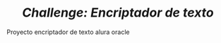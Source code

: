 <h1 align="center"><em> Challenge: Encriptador de texto </em></h1>
<p align="left">
Proyecto encriptador de texto alura oracle
</p>


